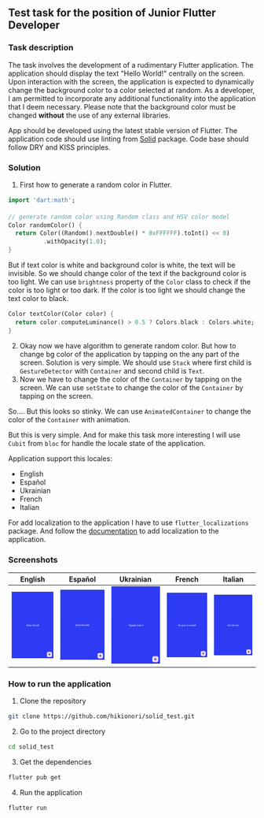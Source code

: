 ## Test task for the position of Junior Flutter Developer

### Task description
The task involves the development of a rudimentary Flutter application. The application should display the text "Hello World!" centrally on the screen. Upon interaction with the screen, the application is expected to dynamically change the background color to a color selected at random. As a developer, I am permitted to incorporate any additional functionality into the application that I deem necessary. Please note that the background color must be changed **without** the use of any external libraries.

App should be developed using the latest stable version of Flutter. The application code should use linting from [Solid](https://pub.dev/packages/solid_lints) package. Code base should follow DRY and KISS principles.

### Solution

1. First how to generate a random color in Flutter. 
```dart
import 'dart:math';

// generate random color using Random class and HSV color model
Color randomColor() {
  return Color((Random().nextDouble() * 0xFFFFFF).toInt() << 0)
          .withOpacity(1.0);
}
```
But if text color is white and background color is white, the text will be invisible. So we should change color of the text if the background color is too light. We can use `brightness` property of the `Color` class to check if the color is too light or too dark. If the color is too light we should change the text color to black. 
```dart
Color textColor(Color color) {
  return color.computeLuminance() > 0.5 ? Colors.black : Colors.white;
}
```

2. Okay now we have algorithm to generate random color. But how to change bg color of the application by tapping on the any part of the screen. Solution is very simple. We should use `Stack` where first child is `GestureDetector` with `Container` and second child is `Text`.
3. Now we have to change the color of the `Container` by tapping on the screen. We can use `setState` to change the color of the `Container` by tapping on the screen.

So.... But this looks so stinky. We can use `AnimatedContainer` to change the color of the `Container` with animation. 

But this is very simple. And for make this task more interesting I will use `Cubit` from `bloc` for handle the locale state of the application.

Application support this locales:
- English
- Español
- Ukrainian
- French
- Italian

For add localization to the application I have to use `flutter_localizations` package. And follow the [documentation](https://flutter.dev/docs/development/accessibility-and-localization/internationalization) to add localization to the application.

### Screenshots
| English                        | Español                        | Ukrainian                        | French                        | Italian                        |
| ------------------------------ | ------------------------------ | -------------------------------- | ----------------------------- | ------------------------------ |
| ![English](screenshots/en.png) | ![Español](screenshots/es.png) | ![Ukrainian](screenshots/uk.png) | ![French](screenshots/fr.png) | ![Italian](screenshots/it.png) |

### How to run the application
1. Clone the repository
```bash
git clone https://github.com/hikionori/solid_test.git
```
2. Go to the project directory
```bash
cd solid_test
```
3. Get the dependencies
```bash
flutter pub get
```
4. Run the application
```bash
flutter run
```
